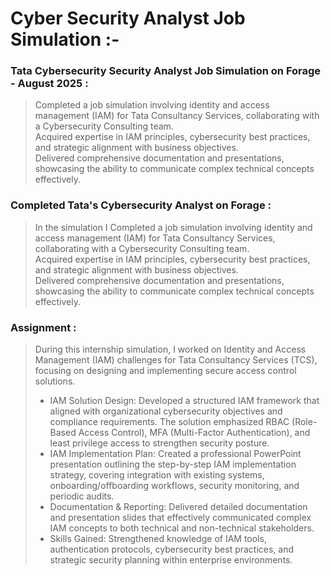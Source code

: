 # Cyber Security Analyst Job Simulation :- 

### Tata Cybersecurity Security Analyst Job Simulation on Forage - August 2025 : 

> Completed a job simulation involving identity and access management (IAM) for Tata Consultancy Services, collaborating with a Cybersecurity Consulting team.<br>
Acquired expertise in IAM principles, cybersecurity best practices, and strategic alignment with business objectives.<br>
Delivered comprehensive documentation and presentations, showcasing the ability to communicate complex technical concepts effectively.<br>

### Completed Tata's Cybersecurity Analyst on Forage :
>  In the simulation I Completed a job simulation involving identity and access management (IAM) for Tata Consultancy Services, collaborating with a Cybersecurity Consulting team.<br>
Acquired expertise in IAM principles, cybersecurity best practices, and strategic alignment with business objectives.<br>
Delivered comprehensive documentation and presentations, showcasing the ability to communicate complex technical concepts effectively.<br>

### Assignment : 
> During this internship simulation, I worked on Identity and Access Management (IAM) challenges for Tata Consultancy Services (TCS), focusing on designing and implementing secure access control solutions.
> - IAM Solution Design: Developed a structured IAM framework that aligned with organizational cybersecurity objectives and compliance requirements. The solution emphasized RBAC (Role-Based Access Control), MFA (Multi-Factor Authentication), and least privilege access to strengthen security posture.
> - IAM Implementation Plan: Created a professional PowerPoint presentation outlining the step-by-step IAM implementation strategy, covering integration with existing systems, onboarding/offboarding workflows, security monitoring, and periodic audits.
> - Documentation & Reporting: Delivered detailed documentation and presentation slides that effectively communicated complex IAM concepts to both technical and non-technical stakeholders.
> - Skills Gained: Strengthened knowledge of IAM tools, authentication protocols, cybersecurity best practices, and strategic security planning within enterprise environments.
